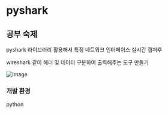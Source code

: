 # pyshark


## 공부 숙제
pyshark 라이브러리 활용해서 특정 네트워크 인터페이스 실시간 캡쳐후


wireshark 같이 헤더 및 데이터 구분하여 출력해주는 도구 만들기 

![image](https://github.com/HyunsiU/pyshark/assets/53931656/a45cd333-a050-4402-9edf-b698acdf3f51)



### 개발 환경
python

